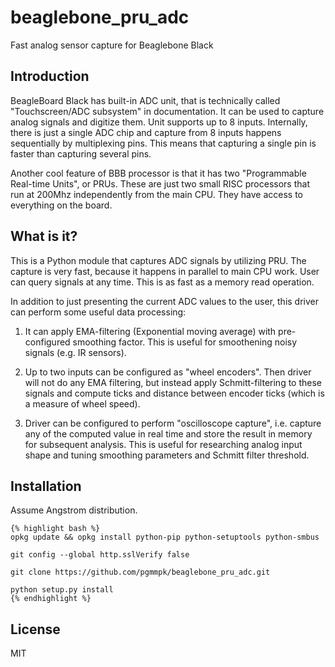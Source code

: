 # beaglebone_pru_adc

Fast analog sensor capture for Beaglebone Black

## Introduction

BeagleBoard Black has built-in ADC unit, that is technically called "Touchscreen/ADC subsystem" in documentation.
It can be used to capture analog signals and digitize them. Unit supports up to 8 inputs. Internally, there
is just a single ADC chip and capture from 8 inputs happens sequentially by multiplexing pins. This means that
capturing a single pin is faster than capturing several pins.

Another cool feature of BBB processor is that it has two "Programmable Real-time Units", or PRUs. These are
just two small RISC processors that run at 200Mhz independently from the main CPU. They have access to everything
on the board.

## What is it?
This is a Python module that captures ADC signals by utilizing PRU. The capture is very fast, because it happens
in parallel to main CPU work. User can query signals at any time. This is as fast as a memory read operation.

In addition to just presenting the current ADC values to the user, this driver can perform some useful data
processing:

1. It can apply EMA-filtering (Exponential moving average) with pre-configured smoothing factor. This is useful
for smoothening noisy signals (e.g. IR sensors).

2. Up to two inputs can be configured as "wheel encoders". Then driver will not do any EMA filtering, but
instead apply Schmitt-filtering to these signals and compute ticks and distance between encoder ticks (which 
is a measure of wheel speed).

3. Driver can be configured to perform "oscilloscope capture", i.e. capture any of the computed value in real time
and store the result in memory for subsequent analysis. This is useful for researching analog input shape and tuning
smoothing parameters and Schmitt filter threshold.

## Installation

Assume Angstrom distribution.

	{% highlight bash %}
	opkg update && opkg install python-pip python-setuptools python-smbus
	
	git config --global http.sslVerify false
	
	git clone https://github.com/pgmmpk/beaglebone_pru_adc.git
	
	python setup.py install
	{% endhighlight %}

## License
MIT

